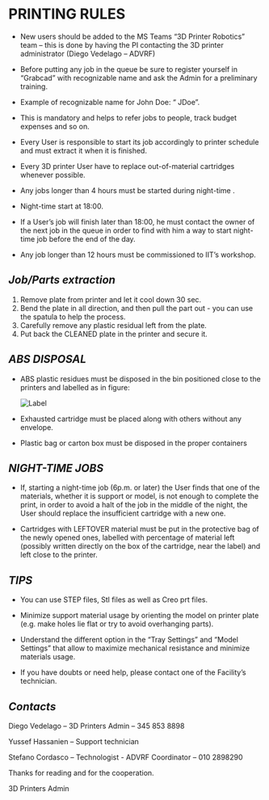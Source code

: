  **PRINTING RULES**
===================

-	New users should be added to the MS Teams “3D Printer Robotics” team – this is done by having the PI contacting the 3D printer administrator (Diego Vedelago – ADVRF)

-	Before putting any job in the queue be sure to register yourself in “Grabcad” with recognizable name and ask the Admin for a preliminary training.

-	Example of recognizable name for John Doe: “ JDoe”. 

-	This is mandatory and helps to refer jobs to people, track budget expenses and so on. 

-	Every User is responsible to start its job accordingly to printer schedule and must extract it when it is finished. 

-	Every 3D printer User have to replace out-of-material cartridges whenever possible.

-	Any jobs longer than 4 hours must be started during night-time .

-	Night-time start at 18:00. 

-	If a User’s job will finish later than 18:00, he must contact the owner of the next job in the queue in order to find with him a way to start night-time job before the end of the day. 

-	Any job longer than 12 hours must be commissioned to IIT’s workshop.


***Job/Parts extraction***
------------------------
1. Remove plate from printer and let it cool down 30 sec. 
2. Bend the plate in all direction, and then pull the part out - you can use the spatula to help the process.
3. Carefully remove any plastic residual left from the plate. 
4. Put back the CLEANED plate in the printer and secure it. 

## ***ABS DISPOSAL***

-	ABS plastic residues must be disposed in the bin positioned close to the printers and labelled as in figure: 
    
    ![Label](https://github.com/DVedelago/3DPrinters_Ruleset/tree/main/assets/images/Picture1.png)

-	Exhausted cartridge must be placed along with others without any envelope. 

-	Plastic bag or carton box must be disposed in the proper containers 

## ***NIGHT-TIME JOBS***

-	If, starting a night-time job (6p.m. or later) the User finds that one of the materials, whether it is support or model, is not enough to complete the print, in order to avoid a halt of the job in the middle of the night, the User should replace the          insufficient cartridge with a new one. 

-	Cartridges with LEFTOVER material must be put in the protective bag of the newly opened ones, labelled with percentage of material left (possibly written directly on the box of the cartridge, near the label) and left close to the printer. 

## ***TIPS***

-	You can use STEP files, Stl files as well as Creo prt files.

-	Minimize support material usage by orienting the model on printer plate (e.g. make holes lie flat or try to avoid overhanging parts). 

-	Understand the different option in the “Tray Settings” and “Model Settings” that allow to maximize mechanical resistance and minimize materials usage. 

-	If you have doubts or need help, please contact one of the Facility’s technician. 



## ***Contacts***
Diego Vedelago – 3D Printers Admin – 345 853 8898

Yussef Hassanien – Support technician 

Stefano Cordasco – Technologist - ADVRF Coordinator – 010 2898290




Thanks for reading and for the cooperation. 


3D Printers Admin
